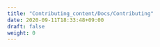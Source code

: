 ```yaml
---
title: "Contributing_content/Docs/Contributing"
date: 2020-09-11T18:33:48+09:00
draft: false
weight: 0
---
```


